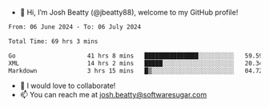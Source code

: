 - 👋 Hi, I’m Josh Beatty (@jbeatty88), welcome to my GitHub profile!

<!--START_SECTION:waka-->

```txt
From: 06 June 2024 - To: 06 July 2024

Total Time: 69 hrs 3 mins

Go                    41 hrs 8 mins   ███████████████░░░░░░░░░░   59.59 %
XML                   14 hrs 2 mins   █████░░░░░░░░░░░░░░░░░░░░   20.34 %
Markdown              3 hrs 15 mins   █▒░░░░░░░░░░░░░░░░░░░░░░░   04.72 %
```

<!--END_SECTION:waka-->

- 💞️ I would love to collaborate!
- 📫 You can reach me at josh.beatty@softwaresugar.com

<!---
jbeatty88/jbeatty88 is a ✨ special ✨ repository because its `README.md` (this file) appears on your GitHub profile.
You can click the Preview link to take a look at your changes.
--->
